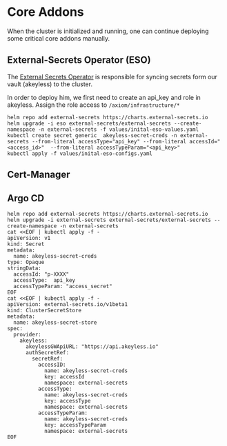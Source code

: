 # Core Addons

When the cluster is initialized and running, one can continue deploying some critical core addons manually.

## External-Secrets Operator (ESO)

The [External Secrets Operator](https://external-secrets.io/latest/introduction/getting-started/) is responsible for syncing secrets form our vault (akeyless) to the cluster.

In order to deploy him, we first need to create an api_key and role in akeyless. Assign the role access to `/axiom/infrastructure/*`

```
helm repo add external-secrets https://charts.external-secrets.io
helm upgrade -i eso external-secrets/external-secrets --create-namespace -n external-secrets -f values/inital-eso-values.yaml
kubectl create secret generic  akeyless-secret-creds -n external-secrets --from-literal accessType="api_key" --from-literal accessId="<access_id>"  --from-literal accessTypeParam="<api_key>"
kubectl apply -f values/inital-eso-configs.yaml
```

## Cert-Manager

## Argo CD

```
helm repo add external-secrets https://charts.external-secrets.io
helm upgrade -i external-secrets external-secrets/external-secrets --create-namespace -n external-secrets
cat <<EOF | kubectl apply -f -
apiVersion: v1
kind: Secret
metadata:
  name: akeyless-secret-creds
type: Opaque
stringData:
  accessId: "p-XXXX"
  accessType:  api_key
  accessTypeParam: "access_secret"
EOF
cat <<EOF | kubectl apply -f -
apiVersion: external-secrets.io/v1beta1
kind: ClusterSecretStore
metadata:
  name: akeyless-secret-store
spec:
  provider:
    akeyless:
      akeylessGWApiURL: "https://api.akeyless.io"
      authSecretRef:
        secretRef:
          accessID:
            name: akeyless-secret-creds
            key: accessId
            namespace: external-secrets
          accessType:
            name: akeyless-secret-creds
            key: accessType
            namespace: external-secrets
          accessTypeParam:
            name: akeyless-secret-creds
            key: accessTypeParam
            namespace: external-secrets
EOF
```